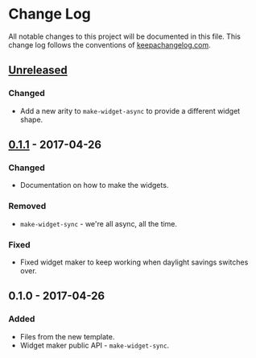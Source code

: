 # Change Log
All notable changes to this project will be documented in this file. This change log follows the conventions of [keepachangelog.com](http://keepachangelog.com/).

## [Unreleased]
### Changed
- Add a new arity to `make-widget-async` to provide a different widget shape.

## [0.1.1] - 2017-04-26
### Changed
- Documentation on how to make the widgets.

### Removed
- `make-widget-sync` - we're all async, all the time.

### Fixed
- Fixed widget maker to keep working when daylight savings switches over.

## 0.1.0 - 2017-04-26
### Added
- Files from the new template.
- Widget maker public API - `make-widget-sync`.

[Unreleased]: https://github.com/your-name/devnagiri-parser/compare/0.1.1...HEAD
[0.1.1]: https://github.com/your-name/devnagiri-parser/compare/0.1.0...0.1.1

